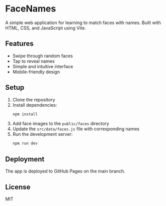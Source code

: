 # FaceNames

A simple web application for learning to match faces with names. Built with HTML, CSS, and JavaScript using Vite.

## Features

- Swipe through random faces
- Tap to reveal names
- Simple and intuitive interface
- Mobile-friendly design

## Setup

1. Clone the repository
2. Install dependencies:
   ```bash
   npm install
   ```
3. Add face images to the `public/faces` directory
4. Update the `src/data/faces.js` file with corresponding names
5. Run the development server:
   ```bash
   npm run dev
   ```

## Deployment

The app is deployed to GitHub Pages on the main branch.

## License

MIT

